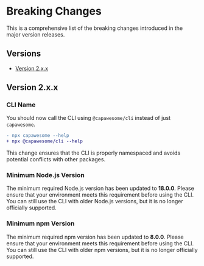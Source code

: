 # Breaking Changes

This is a comprehensive list of the breaking changes introduced in the major version releases.

## Versions

- [Version 2.x.x](#version-2xx)

## Version 2.x.x

### CLI Name

You should now call the CLI using `@capawesome/cli` instead of just `capawesome`.

```diff
- npx capawesome --help
+ npx @capawesome/cli --help
```

This change ensures that the CLI is properly namespaced and avoids potential conflicts with other packages.

### Minimum Node.js Version

The minimum required Node.js version has been updated to **18.0.0**. Please ensure that your environment meets this requirement before using the CLI. You can still use the CLI with older Node.js versions, but it is no longer officially supported.

### Minimum npm Version

The minimum required npm version has been updated to **8.0.0**. Please ensure that your environment meets this requirement before using the CLI. You can still use the CLI with older npm versions, but it is no longer officially supported.
